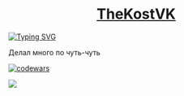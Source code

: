 <h1 align="center"><a href="https://github.com/TheKostVK" target="_blank">TheKostVK</a></h1>

[![Typing SVG](https://readme-typing-svg.herokuapp.com?color=%2336BCF7&lines=Россия+)](https://git.io/typing-svg)

<p>Делал много по чуть-чуть</p>

[![codewars](https://www.codewars.com/users/TheKost_/badges/small)](https://www.codewars.com/users/TheKost_)

![](https://github-profile-summary-cards.vercel.app/api/cards/profile-details?username=TheKostVK&theme=solarized_dark)
